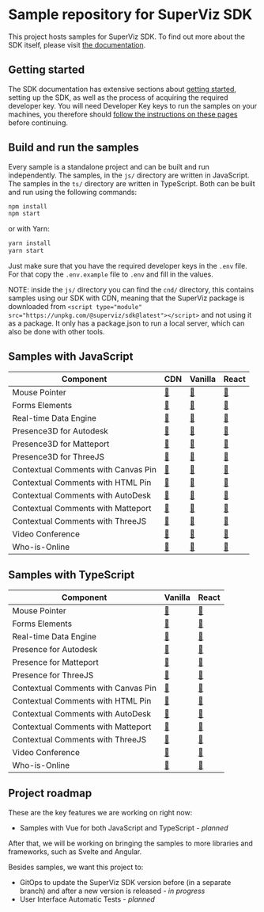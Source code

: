 # Sample repository for SuperViz SDK

This project hosts samples for SuperViz SDK. To find out more about the SDK itself, please visit [the documentation](https://docs.superviz.com/).

## Getting started

The SDK documentation has extensive sections about [getting started](https://docs.superviz.com/getting-started/quickstart), setting up the SDK, as well as the process of acquiring the required developer key. You will need Developer Key keys to run the samples on your machines, you therefore should [follow the instructions on these pages](https://docs.superviz.com/getting-started/setting-account) before continuing.

## Build and run the samples

Every sample is a standalone project and can be built and run independently. The samples, in the `js/` directory are written in JavaScript. The samples in the `ts/` directory are written in TypeScript. Both can be built and run using the following commands:

```bash
npm install
npm start
```

or with Yarn:

```bash
yarn install
yarn start
```

Just make sure that you have the required developer keys in the `.env` file. For that copy the `.env.example` file to `.env` and fill in the values.

NOTE: inside the `js/` directory you can find the `cnd/` directory, this contains samples using our SDK with CDN, meaning that the SuperViz package is downloaded from `<script type="module" src="https://unpkg.com/@superviz/sdk@latest"></script>` and not using it as a package. It only has a package.json to run a local server, which can also be done with other tools.

## Samples with JavaScript

| Component                           | CDN                                           | Vanilla                                           | React                                           |
| ----------------------------------- | --------------------------------------------- | ------------------------------------------------- | ----------------------------------------------- |
| Mouse Pointer                       | [🔗](/js/cdn/mouse-pointers/)                 | [🔗](/js/vanilla/mouse-pointers/)                 | [🔗](/js/react/mouse-pointers/)                 |
| Forms Elements                        | [🔗](/js/cdn/forms-elements/)                   | [🔗](/js/vanilla/forms-elements/)                   | [🔗](/js/react/forms-elements/)                   |
| Real-time Data Engine               | [🔗](/js/cdn/real-time-data-engine/)          | [🔗](/js/vanilla/realtime-data-engine/)           | [🔗](/js/react/real-time-data-engine/)          |
| Presence3D for Autodesk             | [🔗](/js/cdn/autodesk/)                       | [🔗](/js/vanilla/autodesk/)                       | [🔗](/js/react/autodesk/)                       |
| Presence3D for Matteport            | [🔗](/js/cdn/matterport/)                     | [🔗](/js/vanilla/matterport/)                     | [🔗](/js/react/matterport/)                     |
| Presence3D for ThreeJS              | [🔗](/js/cdn/threejs/)                        | [🔗](/js/vanilla/threejs/)                        | [🔗](/js/react/threejs/)                        |
| Contextual Comments with Canvas Pin | [🔗](/js/cdn/contextual-comments-canvas/)     | [🔗](/js/vanilla/contextual-comments-canvas/)     | [🔗](/js/react/contextual-comments-canvas/)     |
| Contextual Comments with HTML Pin   | [🔗](/js/cdn/contextual-comments-html/)       | [🔗](/js/vanilla/contextual-comments-html/)       | [🔗](/js/react/contextual-comments-html/)       |
| Contextual Comments with AutoDesk   | [🔗](/js/cdn/contextual-comments-autodesk/)   | [🔗](/js/vanilla/contextual-comments-autodesk/)   | [🔗](/js/react/contextual-comments-autodesk/)   |
| Contextual Comments with Matteport  | [🔗](/js/cdn/contextual-comments-matterport/) | [🔗](/js/vanilla/contextual-comments-matterport/) | [🔗](/js/react/contextual-comments-matterport/) |
| Contextual Comments with ThreeJS    | [🔗](/js/cdn/contextual-comments-threejs/)    | [🔗](/js/vanilla/contextual-comments-threejs/)    | [🔗](/js/react/contextual-comments-threejs/)    |
| Video Conference                    | [🔗](/js/cdn/video-conference/)               | [🔗](/js/vanilla/video-conference/)               | [🔗](/js/react/video-conference/)               |
| Who-is-Online                       | [🔗](/js/cdn/who-is-online/)                  | [🔗](/js/vanilla/who-is-online/)                  | [🔗](/js/react/who-is-online/)                  |

## Samples with TypeScript

| Component                           | Vanilla                                           | React                                           |
| ----------------------------------- | ------------------------------------------------- | ----------------------------------------------- |
| Mouse Pointer                       | [🔗](/ts/vanilla/mouse-pointers/)                 | [🔗](/ts/react/mouse-pointers/)                 |
| Forms Elements                       | [🔗](/ts/vanilla/forms-elements/)                   | [🔗](/ts/react/forms-elements/)                   |
| Real-time Data Engine               | [🔗](/ts/vanilla/realtime-data-engine/)           | [🔗](/ts/react/real-time-data-engine/)          |
| Presence for Autodesk               | [🔗](/ts/vanilla/autodesk/)                       | [🔗](/ts/react/autodesk/)                       |
| Presence for Matteport              | [🔗](/ts/vanilla/matterport/)                     | [🔗](/ts/react/matterport/)                     |
| Presence for ThreeJS                | [🔗](/ts/vanilla/threejs/)                        | [🔗](/ts/react/threejs/)                        |
| Contextual Comments with Canvas Pin | [🔗](/ts/vanilla/contextual-comments-canvas/)     | [🔗](/ts/react/contextual-comments-html/)       |
| Contextual Comments with HTML Pin   | [🔗](/ts/vanilla/contextual-comments-html/)       | [🔗](/ts/react/contextual-comments-html/)       |
| Contextual Comments with AutoDesk   | [🔗](/ts/vanilla/contextual-comments-autodesk/)   | [🔗](/ts/react/contextual-comments-autodesk/)   |
| Contextual Comments with Matteport  | [🔗](/ts/vanilla/contextual-comments-matterport/) | [🔗](/ts/react/contextual-comments-matterport/) |
| Contextual Comments with ThreeJS    | [🔗](/ts/vanilla/contextual-comments-threejs/)    | [🔗](/ts/react/contextual-comments-threejs/)    |
| Video Conference                    | [🔗](/ts/vanilla/video-conference/)               | [🔗](/ts/react/video-conference/)               |
| Who-is-Online                       | [🔗](/ts/vanilla/who-is-online/)                  | [🔗](/ts/react/who-is-online/)                  |

## Project roadmap

These are the key features we are working on right now:

- Samples with Vue for both JavaScript and TypeScript - _planned_

After that, we will be working on bringing the samples to more libraries and frameworks, such as Svelte and Angular.

Besides samples, we want this project to:

- GitOps to update the SuperViz SDK version before (in a separate branch) and after a new version is released - _in progress_
- User Interface Automatic Tests - _planned_
